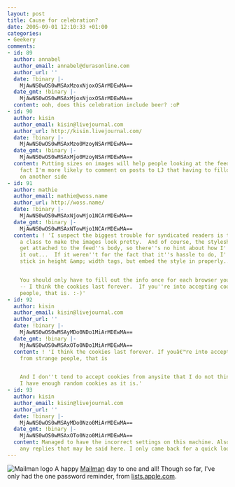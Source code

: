 ```yaml
---
layout: post
title: Cause for celebration?
date: 2005-09-01 12:10:33 +01:00
categories:
- Geekery
comments:
- id: 89
  author: annabel
  author_email: annabel@durasonline.com
  author_url: ''
  date: !binary |-
    MjAwNS0wOS0wMSAxMzoxNjoxOSArMDEwMA==
  date_gmt: !binary |-
    MjAwNS0wOS0wMSAxMjoxNjoxOSArMDEwMA==
  content: ooh, does this celebration include beer? :oP
- id: 90
  author: kisin
  author_email: kisin@livejournal.com
  author_url: http://kisin.livejournal.com/
  date: !binary |-
    MjAwNS0wOS0wMSAxMzo0MzoyNSArMDEwMA==
  date_gmt: !binary |-
    MjAwNS0wOS0wMSAxMjo0MzoyNSArMDEwMA==
  content: Putting sizes on images will help people looking at the feed from LJ, in
    fact I'm more likely to comment on posts to LJ that having to fillout more info
    on another side
- id: 91
  author: mathie
  author_email: mathie@woss.name
  author_url: http://woss.name/
  date: !binary |-
    MjAwNS0wOS0wMSAxNjowMjo1NCArMDEwMA==
  date_gmt: !binary |-
    MjAwNS0wOS0wMSAxNTowMjo1NCArMDEwMA==
  content: ! 'I suspect the biggest trouble for syndicated readers is that I''m using
    a class to make the images look pretty.  And of course, the stylesheet doesn''t
    get attached to the feed''s body, so there''s no hint about how I''d like to lay
    it out...  If it weren''t for the fact that it''s hassle to do, I''d not only
    stick in height &amp; width tags, but embed the style in properly...


    You should only have to fill out the info once for each browser you comment from
    -- I think the cookies last forever.  If you''re into accepting cookies from strange
    people, that is. :-)'
- id: 92
  author: kisin
  author_email: kisin@livejournal.com
  author_url: ''
  date: !binary |-
    MjAwNS0wOS0wMSAyMDo0NDo1MiArMDEwMA==
  date_gmt: !binary |-
    MjAwNS0wOS0wMSAxOTo0NDo1MiArMDEwMA==
  content: ! 'I think the cookies last forever. If youâ€™re into accepting cookies
    from strange people, that is


    And I don''t tend to accept cookies from anysite that I do not think needs one.
    I have enough random cookies as it is.'
- id: 93
  author: kisin
  author_email: kisin@livejournal.com
  author_url: ''
  date: !binary |-
    MjAwNS0wOS0wMSAyMDo0Nzo0MiArMDEwMA==
  date_gmt: !binary |-
    MjAwNS0wOS0wMSAxOTo0Nzo0MiArMDEwMA==
  content: Managed to have the incorrect settings on this machine. Also I do not get
    any replies that may be said here. I only came back for a quick look.
---
```

<img src="http://www.gnu.org/software/mailman/images/logo-70.jpg" alt="Mailman logo" class="alignleft" /> A happy <a href="http://www.gnu.org/software/mailman/" title="Mailman, the GNU Mailing List Manager">Mailman</a> day to one and all!  Though so far, I've only had the one password reminder, from <a href="http://lists.apple.com/">lists.apple.com</a>.
